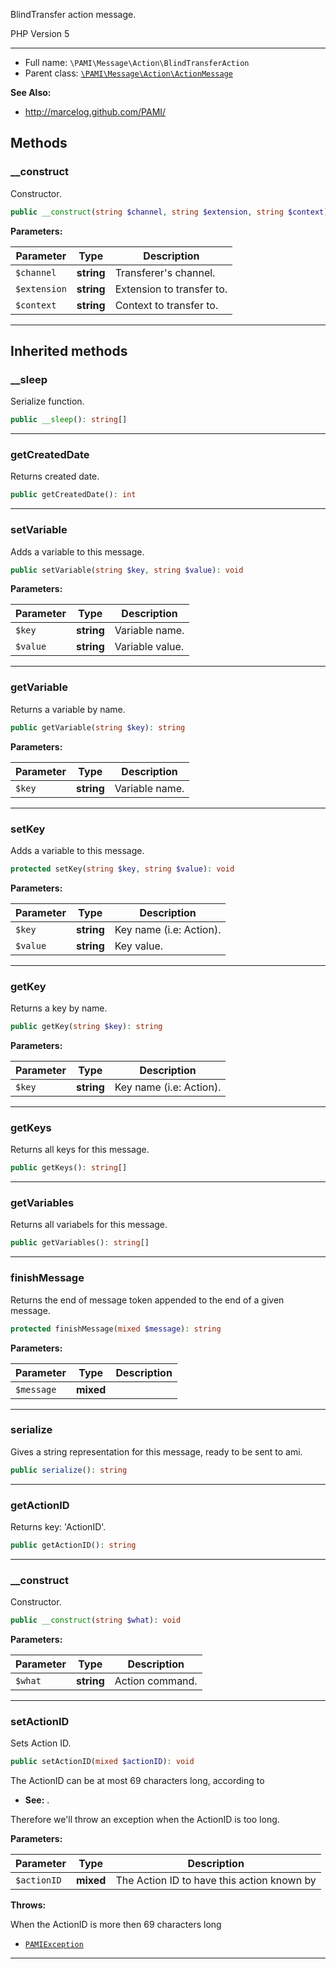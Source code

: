 
BlindTransfer action message.

PHP Version 5

***

* Full name: `\PAMI\Message\Action\BlindTransferAction`
* Parent class: [`\PAMI\Message\Action\ActionMessage`](./ActionMessage)

**See Also:**

* http://marcelog.github.com/PAMI/

## Methods

### __construct

Constructor.

```php
public __construct(string $channel, string $extension, string $context): void
```

**Parameters:**

| Parameter    | Type       | Description               |
|--------------|------------|---------------------------|
| `$channel`   | **string** | Transferer's channel.     |
| `$extension` | **string** | Extension to transfer to. |
| `$context`   | **string** | Context to transfer to.   |

***

## Inherited methods

### __sleep

Serialize function.

```php
public __sleep(): string[]
```

***

### getCreatedDate

Returns created date.

```php
public getCreatedDate(): int
```

***

### setVariable

Adds a variable to this message.

```php
public setVariable(string $key, string $value): void
```

**Parameters:**

| Parameter | Type       | Description     |
|-----------|------------|-----------------|
| `$key`    | **string** | Variable name.  |
| `$value`  | **string** | Variable value. |

***

### getVariable

Returns a variable by name.

```php
public getVariable(string $key): string
```

**Parameters:**

| Parameter | Type       | Description    |
|-----------|------------|----------------|
| `$key`    | **string** | Variable name. |

***

### setKey

Adds a variable to this message.

```php
protected setKey(string $key, string $value): void
```

**Parameters:**

| Parameter | Type       | Description             |
|-----------|------------|-------------------------|
| `$key`    | **string** | Key name (i.e: Action). |
| `$value`  | **string** | Key value.              |

***

### getKey

Returns a key by name.

```php
public getKey(string $key): string
```

**Parameters:**

| Parameter | Type       | Description             |
|-----------|------------|-------------------------|
| `$key`    | **string** | Key name (i.e: Action). |

***

### getKeys

Returns all keys for this message.

```php
public getKeys(): string[]
```

***

### getVariables

Returns all variabels for this message.

```php
public getVariables(): string[]
```

***

### finishMessage

Returns the end of message token appended to the end of a given message.

```php
protected finishMessage(mixed $message): string
```

**Parameters:**

| Parameter  | Type      | Description |
|------------|-----------|-------------|
| `$message` | **mixed** |             |

***

### serialize

Gives a string representation for this message, ready to be sent to
ami.

```php
public serialize(): string
```

***

### getActionID

Returns key: 'ActionID'.

```php
public getActionID(): string
```

***

### __construct

Constructor.

```php
public __construct(string $what): void
```

**Parameters:**

| Parameter | Type       | Description     |
|-----------|------------|-----------------|
| `$what`   | **string** | Action command. |

***

### setActionID

Sets Action ID.

```php
public setActionID(mixed $actionID): void
```

The ActionID can be at most 69 characters long, according to


- **See:** .

Therefore we'll throw an exception when the ActionID is too long.

**Parameters:**

| Parameter   | Type      | Description                                |
|-------------|-----------|--------------------------------------------|
| `$actionID` | **mixed** | The Action ID to have this action known by |

**Throws:**

When the ActionID is more then 69 characters long
- [`PAMIException`](../../Exception/PAMIException)

***
